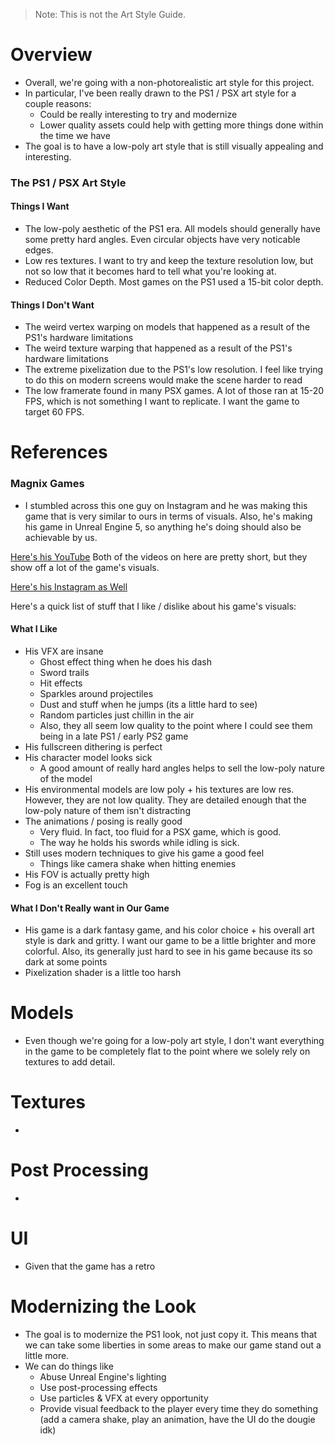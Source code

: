 > Note: This is not the Art Style Guide.

# Overview
- Overall, we're going with a non-photorealistic art style for this project.
- In particular, I've been really drawn to the PS1 / PSX art style for a couple reasons:
	- Could be really interesting to try and modernize
	- Lower quality assets could help with getting more things done within the time we have
- The goal is to have a low-poly art style that is still visually appealing and interesting.

### The PS1 / PSX Art Style

#### Things I Want
- The low-poly aesthetic of the PS1 era. All models should generally have some pretty hard angles. Even circular objects have very noticable edges.
- Low res textures. I want to try and keep the texture resolution low, but not so low that it becomes hard to tell what you're looking at.
- Reduced Color Depth. Most games on the PS1 used a 15-bit color depth.

#### Things I Don't Want
- The weird vertex warping on models that happened as a result of the PS1's hardware limitations
- The weird texture warping that happened as a result of the PS1's hardware limitations
- The extreme pixelization due to the PS1's low resolution. I feel like trying to do this on modern screens would make the scene harder to read
- The low framerate found in many PSX games. A lot of those ran at 15-20 FPS, which is not something I want to replicate. I want the game to target 60 FPS.

# References

### Magnix Games
- I stumbled across this one guy on Instagram and he was making this game that is very similar to ours in terms of visuals. Also, he's making his game in Unreal Engine 5, so anything he's doing should also be achievable by us.

[Here's his YouTube](https://www.youtube.com/watch?v=F3u7SyMXLWU&ab_channel=MagnixGames)
Both of the videos on here are pretty short, but they show off a lot of the game's visuals.

[Here's his Instagram as Well](https://www.instagram.com/magnixgames/)

Here's a quick list of stuff that I like / dislike about his game's visuals:

#### What I Like
- His VFX are insane
	- Ghost effect thing when he does his dash
	- Sword trails
	- Hit effects
	- Sparkles around projectiles
	- Dust and stuff when he jumps (its a little hard to see)
	- Random particles just chillin in the air
	- Also, they all seem low quality to the point where I could see them being in a late PS1 / early PS2 game
- His fullscreen dithering is perfect
- His character model looks sick
	- A good amount of really hard angles helps to sell the low-poly nature of the model
- His environmental models are low poly + his textures are low res. However, they are not low quality. They are detailed enough that the low-poly nature of them isn't distracting
- The animations / posing is really good
	- Very fluid. In fact, too fluid for a PSX game, which is good.
	- The way he holds his swords while idling is sick.
- Still uses modern techniques to give his game a good feel
	- Things like camera shake when hitting enemies
- His FOV is actually pretty high
- Fog is an excellent touch

#### What I Don't Really want in Our Game
- His game is a dark fantasy game, and his color choice + his overall art style is dark and gritty. I want our game to be a little brighter and more colorful. Also, its generally just hard to see in his game because its so dark at some points
- Pixelization shader is a little too harsh
# Models
- Even though we're going for a low-poly art style, I don't want everything in the game to be completely flat to the point where we solely rely on textures to add detail.

# Textures
-

# Post Processing
-

# UI
- Given that the game has a retro

# Modernizing the Look
- The goal is to modernize the PS1 look, not just copy it. This means that we can take some liberties in some areas to make our game stand out a little more.
- We can do things like
	- Abuse Unreal Engine's lighting
	- Use post-processing effects
	- Use particles & VFX at every opportunity
	- Provide visual feedback to the player every time they do something (add a camera shake, play an animation, have the UI do the dougie idk)
